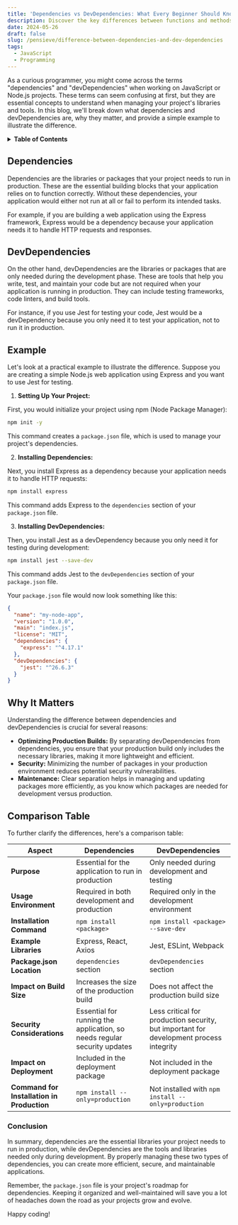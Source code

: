```yaml
---
title: 'Dependencies vs DevDependencies: What Every Beginner Should Know'
description: Discover the key differences between functions and methods in JavaScript
date: 2024-05-26
draft: false
slug: /pensieve/difference-between-dependencies-and-dev-dependencies
tags:
  - JavaScript
  - Programming
---
```


As a curious programmer, you might come across the terms "dependencies" and "devDependencies" when working on JavaScript or Node.js projects. These terms can seem confusing at first, but they are essential concepts to understand when managing your project's libraries and tools. In this blog, we'll break down what dependencies and devDependencies are, why they matter, and provide a simple example to illustrate the difference.

<details>
  <summary><b>Table of Contents</b></summary>

- [Dependencies](#dependencies)
- [DevDependencies](#devdependencies)
- [Example](#example)
- [Why It Matters](#why-it-matters)
- [Comparison Table](#comparison-table)
- [Conclusion](#conclusion)
</details>

## Dependencies <a id='dependencies'></a>

Dependencies are the libraries or packages that your project needs to run in production. These are the essential building blocks that your application relies on to function correctly. Without these dependencies, your application would either not run at all or fail to perform its intended tasks.

For example, if you are building a web application using the Express framework, Express would be a dependency because your application needs it to handle HTTP requests and responses.

## DevDependencies <a id='devdependencies'></a>

On the other hand, devDependencies are the libraries or packages that are only needed during the development phase. These are tools that help you write, test, and maintain your code but are not required when your application is running in production. They can include testing frameworks, code linters, and build tools.

For instance, if you use Jest for testing your code, Jest would be a devDependency because you only need it to test your application, not to run it in production.

## Example <a id='example'></a>

Let's look at a practical example to illustrate the difference. Suppose you are creating a simple Node.js web application using Express and you want to use Jest for testing.

1. **Setting Up Your Project:**

First, you would initialize your project using npm (Node Package Manager):

```bash
npm init -y
```

This command creates a `package.json` file, which is used to manage your project's dependencies.

2. **Installing Dependencies:**

Next, you install Express as a dependency because your application needs it to handle HTTP requests:

```bash
npm install express
```

This command adds Express to the `dependencies` section of your `package.json` file.

3. **Installing DevDependencies:**

Then, you install Jest as a devDependency because you only need it for testing during development:

```bash
npm install jest --save-dev
```

This command adds Jest to the `devDependencies` section of your `package.json` file.

Your `package.json` file would now look something like this:

```json
{
  "name": "my-node-app",
  "version": "1.0.0",
  "main": "index.js",
  "license": "MIT",
  "dependencies": {
    "express": "^4.17.1"
  },
  "devDependencies": {
    "jest": "^26.6.3"
  }
}
```

## Why It Matters <a id='why-it-matters'></a>

Understanding the difference between dependencies and devDependencies is crucial for several reasons:

- **Optimizing Production Builds:** By separating devDependencies from dependencies, you ensure that your production build only includes the necessary libraries, making it more lightweight and efficient.
- **Security:** Minimizing the number of packages in your production environment reduces potential security vulnerabilities.
- **Maintenance:** Clear separation helps in managing and updating packages more efficiently, as you know which packages are needed for development versus production.

## Comparison Table <a id='comparison-table'></a>

To further clarify the differences, here's a comparison table:

| Aspect                                     | Dependencies                                                             | DevDependencies                                                                        |
| ------------------------------------------ | ------------------------------------------------------------------------ | -------------------------------------------------------------------------------------- |
| **Purpose**                                | Essential for the application to run in production                       | Only needed during development and testing                                             |
| **Usage Environment**                      | Required in both development and production                              | Required only in the development environment                                           |
| **Installation Command**                   | `npm install <package>`                                                  | `npm install <package> --save-dev`                                                     |
| **Example Libraries**                      | Express, React, Axios                                                    | Jest, ESLint, Webpack                                                                  |
| **Package.json Location**                  | `dependencies` section                                                   | `devDependencies` section                                                              |
| **Impact on Build Size**                   | Increases the size of the production build                               | Does not affect the production build size                                              |
| **Security Considerations**                | Essential for running the application, so needs regular security updates | Less critical for production security, but important for development process integrity |
| **Impact on Deployment**                   | Included in the deployment package                                       | Not included in the deployment package                                                 |
| **Command for Installation in Production** | `npm install --only=production`                                          | Not installed with `npm install --only=production`                                     |

### Conclusion <a id='conclusion'></a>

In summary, dependencies are the essential libraries your project needs to run in production, while devDependencies are the tools and libraries needed only during development. By properly managing these two types of dependencies, you can create more efficient, secure, and maintainable applications.

Remember, the `package.json` file is your project's roadmap for dependencies. Keeping it organized and well-maintained will save you a lot of headaches down the road as your projects grow and evolve.

Happy coding!
